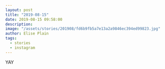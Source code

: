 ```yaml
---
layout: post
title: "2019-08-15"
date: 2019-08-15 09:58:00
description: 
image: "/assets/stories/201908/fd6b9fb5a7e13a2a9846ec394ed99823.jpg"
author: Elise Plain
tags: 
  - stories
  - instagram
---
```


YAY
<p></p>
